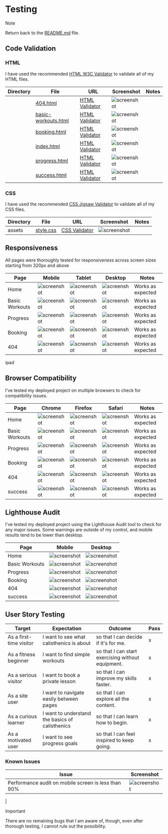 # Testing

> [!NOTE]
> Return back to the [README.md](README.md) file.



## Code Validation


### HTML


I have used the recommended [HTML W3C Validator](https://validator.w3.org) to validate all of my HTML files.

| Directory | File | URL | Screenshot | Notes |
| --- | --- | --- | --- | --- |
|  | [404.html](https://github.com/allaafaham/calisthenics-project/blob/main/404.html) | [HTML Validator](https://validator.w3.org/nu/?doc=https://allaafaham.github.io/calisthenics-project/404.html) | ![screenshot](documentation/validation/html--404.png) |
|  | [basic-workouts.html](https://github.com/allaafaham/calisthenics-project/blob/main/basic-workouts.html) | [HTML Validator](https://validator.w3.org/nu/?doc=https://allaafaham.github.io/calisthenics-project/basic-workouts.html) | ![screenshot](documentation/validation/html--basic-workouts.png) |  |
|  | [booking.html](https://github.com/allaafaham/calisthenics-project/blob/main/booking.html) | [HTML Validator](https://validator.w3.org/nu/?doc=https://allaafaham.github.io/calisthenics-project/booking.html) | ![screenshot](documentation/validation/html--booking.png) |  |
|  | [index.html](https://github.com/allaafaham/calisthenics-project/blob/main/index.html) | [HTML Validator](https://validator.w3.org/nu/?doc=https://allaafaham.github.io/calisthenics-project/index.html) | ![screenshot](documentation/validation/html--index.png) |  |
|  | [progress.html](https://github.com/allaafaham/calisthenics-project/blob/main/progress.html) | [HTML Validator](https://validator.w3.org/nu/?doc=https://allaafaham.github.io/calisthenics-project/progress.html) | ![screenshot](documentation/validation/html--progress.png) |  |
|  | [success.html](https://github.com/allaafaham/calisthenics-project/blob/main/success.html) | [HTML Validator](https://validator.w3.org/nu/?doc=https://allaafaham.github.io/calisthenics-project/success.html) | ![screenshot](documentation/validation/html--success.png) |  |


### CSS

I have used the recommended [CSS Jigsaw Validator](https://jigsaw.w3.org/css-validator) to validate all of my CSS files.

| Directory | File | URL | Screenshot | Notes |
| --- | --- | --- | --- | --- |
| assets | [style.css](https://github.com/allaafaham/calisthenics-project/blob/main/assets/css/style.css) | [CSS Validator](https://jigsaw.w3.org/css-validator/validator?uri=https://allaafaham.github.io/calisthenics-project) | ![screenshot](documentation/validation/css-assets-style.png) |

## Responsiveness


All pages were thoroughly tested for responsiveness across screen sizes starting from 320px and above

| Page | Mobile | Tablet | Desktop | Notes |
| --- | --- | --- | --- | --- |
| Home | ![screenshot](documentation/responsiveness/mobile-home.png) | ![screenshot](documentation/responsiveness/ipad-home.png) | ![screenshot](documentation/responsiveness/desktop-home.png) | Works as expected |
| Basic Workouts | ![screenshot](documentation/responsiveness/mobile-basicworkouts.png) | ![screenshot](documentation/responsiveness/ipad-basicworkouts.png) | ![screenshot](documentation/responsiveness/desktop-basicworkouts.png) | Works as expected |
| Progress | ![screenshot](documentation/responsiveness/mobile-progress.png) | ![screenshot](documentation/responsiveness/ipad-progress.png) | ![screenshot](documentation/responsiveness/desktop-progress.png) | Works as expected |
| Booking | ![screenshot](documentation/responsiveness/mobile-booking.png) | ![screenshot](documentation/responsiveness/ipad-booking.png) | ![screenshot](documentation/responsiveness/desktop-booking.png) | Works as expected |
| 404 | ![screenshot](documentation/responsiveness/mobile-404.png) | ![screenshot](documentation/responsiveness/ipad-404.png) | ![screenshot](documentation/responsiveness/desktop-404.png) | Works as expected |
ipad

## Browser Compatibility

I've tested my deployed project on multiple browsers to check for compatibility issues.

| Page | Chrome | Firefox | Safari | Notes |
| --- | --- | --- | --- | --- |
| Home | ![screenshot](documentation/browsers/chrome-home.png) | ![screenshot](documentation/browsers/firefox-home.png) | ![screenshot](documentation/browsers/safari-home.png) | Works as expected |
| Basic Workouts | ![screenshot](documentation/browsers/chrome-basicworkouts.png) | ![screenshot](documentation/browsers/firefox-basicworkouts.png) | ![screenshot](documentation/browsers/safari-basicworkouts.png) | Works as expected |
| Progress | ![screenshot](documentation/browsers/chrome-progress.png) | ![screenshot](documentation/browsers/firefox-progress.png) | ![screenshot](documentation/browsers/safari-progress.png) | Works as expected |
| Booking | ![screenshot](documentation/browsers/chrome-booking.png) | ![screenshot](documentation/browsers/firefox-booking.png) | ![screenshot](documentation/browsers/safari-booking.png) | Works as expected |
| 404 | ![screenshot](documentation/browsers/chrome-404.png) | ![screenshot](documentation/browsers/firefox-404.png) | ![screenshot](documentation/browsers/safari-404.png) | Works as expected |
| success | ![screenshot](documentation/browsers/chrome-success.png) | ![screenshot](documentation/browsers/firefox-success.png) | ![screenshot](documentation/browsers/safari-success.png) | Works as expected |

## Lighthouse Audit

I've tested my deployed project using the Lighthouse Audit tool to check for any major issues. Some warnings are outside of my control, and mobile results tend to be lower than desktop.

| Page | Mobile | Desktop |
| --- | --- | --- |
| Home | ![screenshot](documentation/lighthouse/mobile-home.png) | ![screenshot](documentation/lighthouse/desktop-home.png) |
| Basic Workouts | ![screenshot](documentation/lighthouse/mobile-basicworkouts.png) | ![screenshot](documentation/lighthouse/desktop-basicworkouts.png) |
| Progress | ![screenshot](documentation/lighthouse/mobile-progress.png) | ![screenshot](documentation/lighthouse/desktop-progress.png) |
| Booking | ![screenshot](documentation/lighthouse/mobile-booking.png) | ![screenshot](documentation/lighthouse/desktop-booking.png) |
| 404 | ![screenshot](documentation/lighthouse/mobile-404.png) | ![screenshot](documentation/lighthouse/desktop-404.png) |
| success | ![screenshot](documentation/lighthouse/mobile-success.png) | ![screenshot](documentation/lighthouse/desktop-success.png) |


## User Story Testing

| Target | Expectation | Outcome | Pass | 
| --- | --- | --- | --- | 
| As a first-time visitor | I want to see what calisthenics is about | so that I can decide if it's for me. | x |
| As a fitness beginner | I want to find simple workouts | so that I can start exercising without equipment. | x |
| As a serious visitor | I want to book a private lesson | so that I can improve my skills faster. | x |
| As a site user | I want to navigate easily between pages | so that I can explore all the content. | x |
| As a curious learner | I want to understand the basics of calisthenics | so that I can learn how to begin. | x |
| As a motivated user | I want to see progress goals | so that I can feel inspired to keep going. | x |



### Known Issues

| Issue | Screenshot |
| --- | --- |
| Performance audit on mobile screen is less than 90%| ![screenshot](documentation/issues/lighthouse.png) |
| 

> [!IMPORTANT]
> There are no remaining bugs that I am aware of, though, even after thorough testing, I cannot rule out the possibility.

